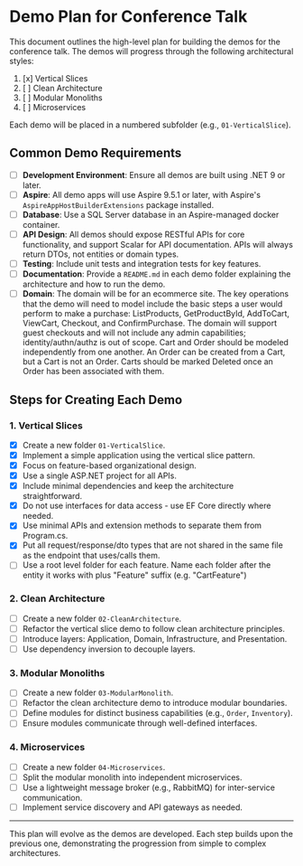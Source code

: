 # Demo Plan for Conference Talk

This document outlines the high-level plan for building the demos for the conference talk. The demos will progress through the following architectural styles:

1. [x] Vertical Slices
2. [ ] Clean Architecture
3. [ ] Modular Monoliths
4. [ ] Microservices

Each demo will be placed in a numbered subfolder (e.g., `01-VerticalSlice`).

## Common Demo Requirements

- [ ] **Development Environment**: Ensure all demos are built using .NET 9 or later.
- [ ] **Aspire**: All demo apps will use Aspire 9.5.1 or later, with Aspire's `AspireAppHostBuilderExtensions` package installed.
- [ ] **Database**: Use a SQL Server database in an Aspire-managed docker container.
- [ ] **API Design**: All demos should expose RESTful APIs for core functionality, and support Scalar for API documentation. APIs will always return DTOs, not entities or domain types.
- [ ] **Testing**: Include unit tests and integration tests for key features.
- [ ] **Documentation**: Provide a `README.md` in each demo folder explaining the architecture and how to run the demo.
- [ ] **Domain**: The domain will be for an ecommerce site. The key operations that the demo will need to model include the basic steps a user would perform to make a purchase: ListProducts, GetProductById, AddToCart, ViewCart, Checkout, and ConfirmPurchase. The domain will support guest checkouts and will not include any admin capabilities; identity/authn/authz is out of scope. Cart and Order should be modeled independently from one another. An Order can be created from a Cart, but a Cart is not an Order. Carts should be marked Deleted once an Order has been associated with them.

## Steps for Creating Each Demo

### 1. Vertical Slices
- [x] Create a new folder `01-VerticalSlice`.
- [x] Implement a simple application using the vertical slice pattern.
- [x] Focus on feature-based organizational design.
- [x] Use a single ASP.NET project for all APIs.
- [x] Include minimal dependencies and keep the architecture straightforward.
- [x] Do not use interfaces for data access - use EF Core directly where needed.
- [x] Use minimal APIs and extension methods to separate them from Program.cs.
- [x] Put all request/response/dto types that are not shared in the same file as the endpoint that uses/calls them.
- [ ] Use a root level folder for each feature. Name each folder after the entity it works with plus "Feature" suffix (e.g. "CartFeature")

### 2. Clean Architecture
- [ ] Create a new folder `02-CleanArchitecture`.
- [ ] Refactor the vertical slice demo to follow clean architecture principles.
- [ ] Introduce layers: Application, Domain, Infrastructure, and Presentation.
- [ ] Use dependency inversion to decouple layers.

### 3. Modular Monoliths
- [ ] Create a new folder `03-ModularMonolith`.
- [ ] Refactor the clean architecture demo to introduce modular boundaries.
- [ ] Define modules for distinct business capabilities (e.g., `Order`, `Inventory`).
- [ ] Ensure modules communicate through well-defined interfaces.

### 4. Microservices
- [ ] Create a new folder `04-Microservices`.
- [ ] Split the modular monolith into independent microservices.
- [ ] Use a lightweight message broker (e.g., RabbitMQ) for inter-service communication.
- [ ] Implement service discovery and API gateways as needed.

---

This plan will evolve as the demos are developed. Each step builds upon the previous one, demonstrating the progression from simple to complex architectures.